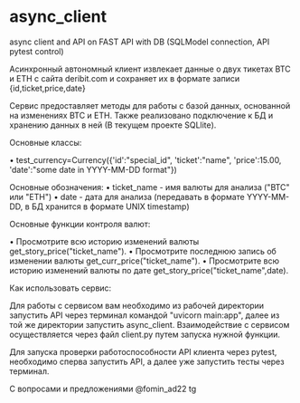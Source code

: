 # async_client
async client and API on FAST API with DB (SQLModel connection, API pytest control)

Асинхронный автономный клиент извлекает данные о двух тикетах BTC и ETH с сайта deribit.com и сохраняет их в формате записи {id,ticket,price,date} 

Cервис предоставляет методы для работы с базой данных, основанной на изменениях BTC и ETH. Также реализовано подключение к БД и хранению данных в ней (В текущем проекте SQLlite).

Основные классы:

• test_currency=Currency({'id':"special_id", 'ticket':"name", 'price':15.00, 'date':"some date in YYYY-MM-DD format"})

Основные обозначения:
• ticket_name - имя валюты для анализа ("BTC" или "ETH")
• date - дата для анализа (передавать в формате YYYY-MM-DD, в БД хранится в формате UNIX timestamp)

Основные функции контроля валют:

• Просмотрите всю историю изменений валюты get_story_price("ticket_name"). 
• Просмотрите последнюю запись об изменении валюты get_curr_price("ticket_name").
• Просмотрите всю историю изменений валюты по дате get_story_price("ticket_name",date).

Как использовать сервис:

Для работы с сервисом вам необходимо из рабочей директории запустить API через терминал командой "uvicorn main:app", далее из той же директории запустить async_client.
Взаимодействие с сервисом осуществляется через файл client.py путем запуска нужной функции.

Для запуска проверки работоспособности API клиента через pytest, необходимо сперва запустить API, а далее уже запустить тесты через терминал.

С вопросами и предложениями @fomin_ad22 tg
